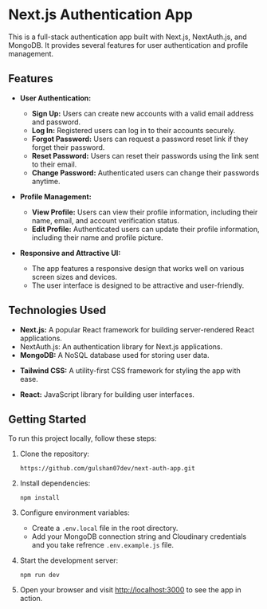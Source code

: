 # Next.js Authentication App

This is a full-stack authentication app built with Next.js, NextAuth.js, and MongoDB. It provides several features for user authentication and profile management.

## Features

- ****User Authentication:****
  - **Sign Up:** Users can create new accounts with a valid email address and password.
  - **Log In:** Registered users can log in to their accounts securely.
  - **Forgot Password:** Users can request a password reset link if they forget their password.
  - **Reset Password:** Users can reset their passwords using the link sent to their email.
  - **Change Password:** Authenticated users can change their passwords anytime.

- ****Profile Management:****
  - **View Profile:** Users can view their profile information, including their name, email, and account verification status.
  - **Edit Profile:** Authenticated users can update their profile information, including their name and profile picture.
  
- **Responsive and Attractive UI:**
  - The app features a responsive design that works well on various screen sizes and devices.
  - The user interface is designed to be attractive and user-friendly.

## Technologies Used

- **Next.js:** A popular React framework for building server-rendered React applications.
- NextAuth.js: An authentication library for Next.js applications.
- **MongoDB:** A NoSQL database used for storing user data.
<!-- - **Cloudinary:** A cloud-based image and video management service for storing profile pictures. -->
- **Tailwind CSS:** A utility-first CSS framework for styling the app with ease.
<!-- - **Multer**: Middleware for handling file uploads. -->
- **React:** JavaScript library for building user interfaces.

## Getting Started

To run this project locally, follow these steps:

1. Clone the repository:

   ``` 
   https://github.com/gulshan07dev/next-auth-app.git
   ```

2. Install dependencies:

   ```
   npm install
   ```

3. Configure environment variables:

   - Create a `.env.local` file in the root directory.
   - Add your MongoDB connection string and Cloudinary credentials and you take refrence `.env.example.js` file.

4. Start the development server:

   ```
   npm run dev
   ```

5. Open your browser and visit [http://localhost:3000](http://localhost:3000) to see the app in action. 